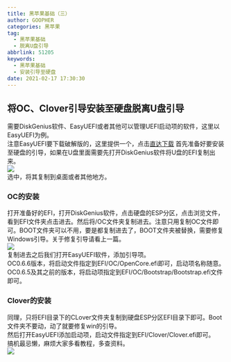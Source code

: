 ```yaml
---
title: 黑苹果基础（三）
author: GOOPHER
categories: 黑苹果
tag:
  - 黑苹果基础
  - 脱离U盘引导
abbrlink: 51205
keywords:
  - 黑苹果基础
  - 安装引导至硬盘
date: 2021-02-17 17:30:30
---
```

## 将OC、Clover引导安装至硬盘脱离U盘引导
需要DiskGenius软件、EasyUEFI或者其他可以管理UEFI启动项的软件，这里以EasyUEFI为例。  
注意EasyUEFI要下载破解版的，这里提供一个，点击[直达下载](https://goopher.lanzous.com/i66bXlrl4eh)
首先准备好要安装至硬盘的引导，如果在U盘里面需要先打开DiskGenius软件将U盘的EFI复制出来。  
![](https://cdn.jsdelivr.net/gh/Goopher97/tuchuang@master/img/QQ%E6%88%AA%E5%9B%BE20210217163848.png)  
选中，将其复制到桌面或者其他地方。
### OC的安装
打开准备好的EFI，打开DiskGenius软件，点击硬盘的ESP分区，点击浏览文件，看到EFI文件夹点击进去。然后将/OC文件夹复制进去。注意只用复制OC文件即可。BOOT文件夹可以不用，要是都复制进去了，BOOT文件夹被替换，需要修复Windows引导。关于修复引导请看上一篇。  
![](https://cdn.jsdelivr.net/gh/Goopher97/tuchuang@master/img/QQ%E6%88%AA%E5%9B%BE20210217164146.png)  
复制进去之后我们打开EasyUEFI软件，添加引导项。  
OC0.6.6版本，将启动文件指定到EFI/OC/OpenCore.efi即可，启动项名称随意。  
OC0.6.5及其之前的版本，将启动项指定到EFI/OC/Bootstrap/Bootstrap.efi文件即可。
### Clover的安装
同理，只将EFI目录下的CLover文件夹复制到硬盘ESP分区EFI目录下即可。Boot文件夹不要动，动了就要修复win的引导。  
然后打开EasyUEFI添加启动项，启动文件指定到EFI/Clover/Clover.efi即可。  
搞机最忌懒，麻烦大家多看教程，多查资料。  
![](https://cdn.jsdelivr.net/gh/Goopher97/tuchuang@master/img/QQ%E5%9B%BE%E7%89%8720210217162240.png)